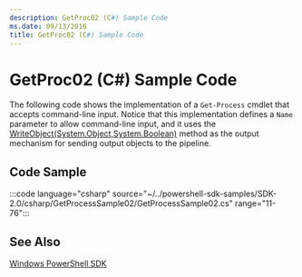 ```yaml
---
description: GetProc02 (C#) Sample Code
ms.date: 09/13/2016
title: GetProc02 (C#) Sample Code
---
```

# GetProc02 (C#) Sample Code

The following code shows the implementation of a `Get-Process` cmdlet that accepts command-line
input. Notice that this implementation defines a `Name` parameter to allow command-line input, and
it uses the
[WriteObject(System.Object,System.Boolean)](/dotnet/api/system.management.automation.cmdlet.writeobject#System_Management_Automation_Cmdlet_WriteObject_System_Object_System_Boolean_)
method as the output mechanism for sending output objects to the pipeline.

## Code Sample

:::code language="csharp" source="~/../powershell-sdk-samples/SDK-2.0/csharp/GetProcessSample02/GetProcessSample02.cs" range="11-76":::

## See Also

[Windows PowerShell SDK](../windows-powershell-reference.md)
